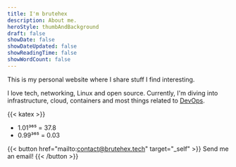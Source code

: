 ```yaml
---
title: I'm brutehex
description: About me.
heroStyle: thumbAndBackground
draft: false
showDate: false
showDateUpdated: false
showReadingTime: false
showWordCount: false
---
```


This is my personal website where I share stuff I find interesting. 

I love tech, networking, Linux and open source. 
Currently, I'm diving into infrastructure, cloud, containers and most things related to [DevOps](https://roadmap.sh/devops).


{{< katex >}}
- 1.01³⁶⁵ = 37.8
- 0.99³⁶⁵ = 0.03

{{< button href="mailto:contact@brutehex.tech" target="_self" >}}
Send me an email!
{{< /button >}}

